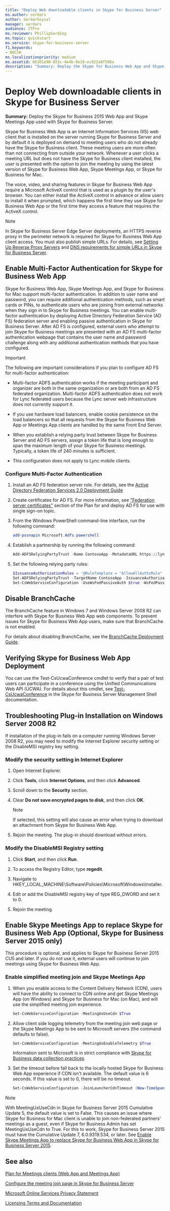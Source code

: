 ```yaml
---
title: "Deploy Web downloadable clients in Skype for Business Server"
ms.author: serdars
author: SerdarSoysal
manager: serdars
audience: ITPro
ms.reviewer: PhillipGarding
ms.topic: quickstart
ms.service: skype-for-business-server
f1.keywords:
- NOCSH
ms.localizationpriority: medium
ms.assetid: b6301e98-051c-4e4b-8e10-ec922a8f508a
description: "Summary: Deploy the Skype for Business Web App and Skype Meetings App used with Skype for Business."
---
```


# Deploy Web downloadable clients in Skype for Business Server

**Summary:** Deploy the Skype for Business 2015 Web App and Skype Meetings App used with Skype for Business Server.

Skype for Business Web App is an Internet Information Services (IIS) web client that is installed on the server running Skype for Business Server and by default it is deployed on demand to meeting users who do not already have the Skype for Business client. These meeting users are more often than not connecting from outside your network. Whenever a user clicks a meeting URL but does not have the Skype for Business client installed, the user is presented with the option to join the meeting by using the latest version of Skype for Business Web App, Skype Meetings App, or Skype for Business for Mac.

The voice, video, and sharing features in Skype for Business Web App require a Microsoft ActiveX control that is used as a plugin by the user's browser. You can either install the ActiveX control in advance or allow users to install it when prompted, which happens the first time they use Skype for Business Web App or the first time they access a feature that requires the ActiveX control.

> [!NOTE]
> In Skype for Business Server Edge Server deployments, an HTTPS reverse proxy in the perimeter network is required for Skype for Business Web App client access. You must also publish simple URLs. For details, see [Setting Up Reverse Proxy Servers](/previous-versions/office/lync-server-2013/lync-server-2013-setting-up-reverse-proxy-servers) and [DNS requirements for simple URLs in Skype for Business Server](../../plan-your-deployment/network-requirements/simple-urls.md).

## Enable Multi-Factor Authentication for Skype for Business Web App
<a name="MFA"> </a>

Skype for Business Web App,  Skype Meetings App, and Skype for Business for Mac support multi-factor authentication. In addition to user name and password, you can require additional authentication methods, such as smart cards or PINs, to authenticate users who are joining from external networks when they sign in to Skype for Business meetings. You can enable multi-factor authentication by deploying Active Directory Federation Service (AD FS) federation server and enabling passive authentication in Skype for Business Server. After AD FS is configured, external users who attempt to join Skype for Business meetings are presented with an AD FS multi-factor authentication webpage that contains the user name and password challenge along with any additional authentication methods that you have configured.

> [!IMPORTANT]
> The following are important considerations if you plan to configure AD FS for multi-factor authentication:

- Multi-factor ADFS authentication works if the meeting participant and organizer are both in the same organization or are both from an AD FS federated organization. Multi-factor ADFS authentication does not work for Lync federated users because the Lync server web infrastructure does not currently support it.

- If you use hardware load balancers, enable cookie persistence on the load balancers so that all requests from the Skype for Business Web App or Meetings App clients are handled by the same Front End Server.

- When you establish a relying party trust between Skype for Business Server and AD FS servers, assign a token life that is long enough to span the maximum length of your Skype for Business meetings. Typically, a token life of 240 minutes is sufficient.

- This configuration does not apply to Lync mobile clients.

### Configure Multi-Factor Authentication

1. Install an AD FS federation server role. For details, see the [Active Directory Federation Services 2.0 Deployment Guide](/previous-versions/windows/it-pro/windows-server-2008-R2-and-2008/dd807092(v=ws.10))

2. Create certificates for AD FS. For more information, see ["Federation server certificates"](/previous-versions/azure/azure-services/jj205462(v=azure.100)) section of the Plan for and deploy AD FS for use with single sign-on topic.

3. From the Windows PowerShell command-line interface, run the following command:

    ```powershell
    add-pssnapin Microsoft.Adfs.powershell
    ```

4. Establish a partnership by running the following command:

    ```powershell
    Add-ADFSRelyingPartyTrust -Name ContosoApp -MetadataURL https://lyncpool.contoso.com/passiveauth/federationmetadata/2007-06/federationmetadata.xml
    ```

5. Set the following relying party rules:

    ```powershell
   $IssuanceAuthorizationRules = '@RuleTemplate = "AllowAllAuthzRule" => issue(Type = "http://schemas.contoso.com/authorization/claims/permit", Value = "true");'$IssuanceTransformRules = '@RuleTemplate = "PassThroughClaims" @RuleName = "Sid" c:[Type == "http://schemas.contoso.com/ws/2008/06/identity/claims/primarysid"]=> issue(claim = c);'
   Set-ADFSRelyingPartyTrust -TargetName ContosoApp -IssuanceAuthorizationRules $IssuanceAuthorizationRules -IssuanceTransformRules $IssuanceTransformRules
   Set-CsWebServiceConfiguration -UseWsFedPassiveAuth $true -WsFedPassiveMetadataUri https://dc.contoso.com/federationmetadata/2007-06/federationmetadata.xml
   ```

## Disable BranchCache
<a name="MFA"> </a>

The BranchCache feature in Windows 7 and Windows Server 2008 R2 can interfere with Skype for Business Web App web components. To prevent issues for Skype for Business Web App users, make sure that BranchCache is not enabled.

For details about disabling BranchCache, see the [BranchCache Deployment Guide](/windows-server/networking/branchcache/deploy/branchcache-deployment-guide).

## Verifying Skype for Business Web App Deployment
<a name="MFA"> </a>

You can use the Test-CsUcwaConference cmdlet to verify that a pair of test users can participate in a conference using the Unified Communications Web API (UCWA). For details about this cmdlet, see [Test-CsUcwaConference](/powershell/module/skype/test-csucwaconference?view=skype-ps) in the Skype for Business Server Management Shell documentation.

## Troubleshooting Plug-in Installation on Windows Server 2008 R2
<a name="MFA"> </a>

If installation of the plug-in fails on a computer running Windows Server 2008 R2, you may need to modify the Internet Explorer security setting or the DisableMSI registry key setting.

### Modify the security setting in Internet Explorer

1. Open Internet Explorer.

2. Click **Tools**, click **Internet Options**, and then click **Advanced**.

3. Scroll down to the **Security** section.

4. Clear **Do not save encrypted pages to disk**, and then click **OK**.

    > [!NOTE]
    > If selected, this setting will also cause an error when trying to download an attachment from Skype for Business Web App.

5. Rejoin the meeting. The plug-in should download without errors.

### Modify the DisableMSI Registry setting

1. Click **Start**, and then click **Run**.

2. To access the Registry Editor, type **regedit**.

3. Navigate to HKEY_LOCAL_MACHINE\Software\Policies\Microsoft\Windows\Installer.

4. Edit or add the DisableMSI registry key of type REG_DWORD and set it to 0.

5. Rejoin the meeting.

## Enable Skype Meetings App to replace Skype for Business Web App (Optional, Skype for Business Server 2015 only)
<a name="SMA_Enable"> </a>

This procedure is optional, and applies to Skype for Business Server 2015 CU5 and later. If you do not use it, external users will continue to join meetings using Skype for Business Web App.

### Enable simplified meeting join and Skype Meetings App

1. When you enable access to the Content Delivery Network (CDN), users will have the ability to connect to CDN online and get Skype Meetings App (on Windows) and Skype for Business for Mac (on Mac), and will use the simplified meeting join experience.

   ```powershell
   Set-CsWebServiceConfiguration -MeetingUxUseCdn $True
   ```

2. Allow client side logging telemetry from the meeting join web page or the Skype Meetings App to be sent to Microsoft servers (the command defaults to false).

   ```powershell
   Set-CsWebServiceConfiguration -MeetingUxEnableTelemetry $True
   ```

    Information sent to Microsoft is in strict compliance with [Skype for Business data collection practices](/skypeforbusiness/legal-and-regulatory/data-collection-practices).

3. Set the timeout before fall back to the locally hosted Skype for Business Web App experience if CDN isn't available. The default value is 6 seconds. If this value is set to 0, there will be no timeout.

   ```powershell
   Set-CsWebServiceConfiguration -JoinLauncherCdnTimeout (New-TimeSpan -Seconds 10)
   ```

> [!NOTE]
> With MeetingUxUseCdn in Skype for Business Server 2015 Cumulative Update 5, the default value is set to False. This causes an issue where Skype for Business for Mac client is unable to join non-federated partners' meetings as a guest, even if Skype for Business Admin has set MeetingUxUseCdn to True. For this to work, Skype for Business Server 2015 must have the Cumulative Update 7, 6.0.9319.534, or later. See [Enable Skype Meetings App to replace Skype for Business Web App in Skype for Business Server 2015](https://support.microsoft.com/kb/4132312).


## See also
<a name="SMA_Enable"> </a>

[Plan for Meetings clients (Web App and Meetings App)](../../plan-your-deployment/clients-and-devices/meetings-clients.md)

[Configure the meeting join page in Skype for Business Server](../../manage/conferencing/meeting-join-page.md)

[Microsoft Online Services Privacy Statement](https://www.microsoft.com/privacystatement/OnlineServices/Default.aspx)

[Licensing Terms and Documentation](http://www.microsoftvolumelicensing.com/DocumentSearch.aspx?Mode=3&amp;amp;DocumentTypeId=31)